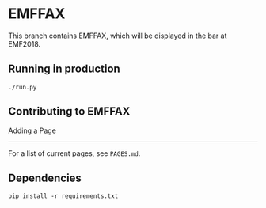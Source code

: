 EMFFAX
======
This branch contains EMFFAX, which will be displayed in the bar at EMF2018.

## Running in production
```shell
./run.py
```

Contributing to EMFFAX
----------------------
Adding a Page
- - - - - - -
For a list of current pages, see `PAGES.md`.

## Dependencies
```shell
pip install -r requirements.txt
```

